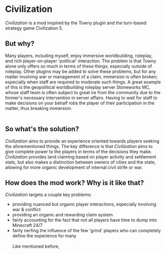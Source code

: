 # Civilization

*Civilization* is a mod inspired by the Towny plugin and the turn-based strategy game Civilization 5. 

## But why?
Many players, including myself, enjoy immersive worldbuilding, roleplay, and rich player-on-player 'political' 
interaction. The problem is that Towny alone only offers so much in terms of these things; especially outside
of roleplay. Other plugins may be added to solve these problems, but for any matter involving war or management
of a claim, immersion is often broken; especially when staff are required to moderate such things. A great
example of this is the geopolitical worldbuilding roleplay server Stoneworks MC, whose staff team is often
subject to great ire from the community due to the former's necessary intervention in server affairs. 
Having to wait for staff to make decisions on your behalf robs the player of their participation in the
matter, thus breaking immersion.
<br><br>
## So what's the solution?
*Civilization* aims to provide an experience oriented towards players seeking the aforementioned things.
The key difference is that *Civilization* aims to give complete power to the players in terms of the decisions
they make. *Civilization* provides land claiming based on player activity and settlement stats, but also
makes a distinction between owners of cities and the state, allowing for more organic development of
internal civil strife or war. 
## How does the mod work? Why is it like that?
*Civilization* targets a couple key problems: 
- providing nuanced but organic player interactions, especially involving war & conflict
- providing an organic and rewarding claim system
- fairly accounting for the fact that not all players have time to dump into Minecraft 24/7
- fairly nerfing the influence of the few 'grind' players who can completely define the experience for many
<br><br>
Like mentioned before, 